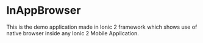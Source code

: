 # InAppBrowser
This is the demo application made in Ionic 2 framework which shows use of native browser inside any Ionic 2 Mobile Application.
